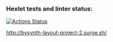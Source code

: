 ### Hexlet tests and linter status:
[![Actions Status](https://github.com/bysynth/layout-designer-project-lvl2/workflows/hexlet-check/badge.svg)](https://github.com/bysynth/layout-designer-project-lvl2/actions)

http://bysynth-layout-project-2.surge.sh/
